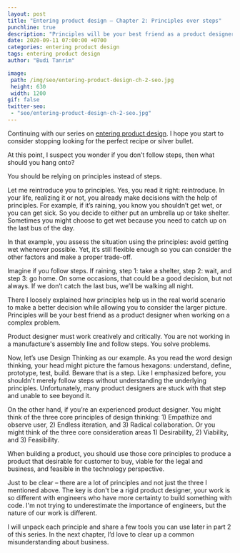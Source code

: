 ```yaml
---
layout: post
title: "Entering product design – Chapter 2: Principles over steps"
punchline: true
description: "Principles will be your best friend as a product designer when working on a complex problem."
date: 2020-09-11 07:00:00 +0700
categories: entering product design
tags: entering product design
author: "Budi Tanrim"

image:
 path: /img/seo/entering-product-design-ch-2-seo.jpg
 height: 630
 width: 1200
gif: false
twitter-seo: 
 - "seo/entering-product-design-ch-2-seo.jpg"
---
```


Continuing with our series on [entering product design](/2020/entering-product-design-overview). I hope you start to consider stopping looking for the perfect recipe or silver bullet. 

At this point, I suspect you wonder if you don’t follow steps, then what should you hang onto?

You should be relying on principles instead of steps.

Let me reintroduce you to principles. Yes, you read it right: reintroduce.
In your life, realizing it or not, you already make decisions with the help of principles. For example, if it’s raining, you know you shouldn’t get wet, or you can get sick. So you decide to either put an umbrella up or take shelter. Sometimes you might choose to get wet because you need to catch up on the last bus of the day.

In that example, you assess the situation using the principles: avoid getting wet whenever possible. Yet, it’s still flexible enough so you can consider the other factors and make a proper trade-off.

Imagine if you follow steps. If raining, step 1: take a shelter, step 2: wait, and step 3: go home. On some occasions, that could be a good decision, but not always. If we don’t catch the last bus, we’ll be walking all night.

There I loosely explained how principles help us in the real world scenario to make a better decision while allowing you to consider the larger picture. Principles will be your best friend as a product designer when working on a complex problem.

Product designer must work creatively and critically. You are not working in a manufacture's assembly line and follow steps. You solve problems.

Now, let’s use Design Thinking as our example. As you read the word design thinking, your head might picture the famous hexagons: understand, define, prototype, test, build. Beware that is a step. Like I emphasized before, you shouldn't merely follow steps without understanding the underlying principles. Unfortunately, many product designers are stuck with that step and unable to see beyond it.

On the other hand, if you’re an experienced product designer. You might think of the three core principles of design thinking: 1) Empathize and observe user, 2) Endless iteration, and 3) Radical collaboration. Or you might think of the three core consideration areas 1) Desirability, 2) Viability, and 3) Feasibility.

When building a product, you should use those core principles to produce a product that desirable for customer to buy, viable for the legal and business, and feasible in the technology perspective.

Just to be clear – there are a lot of principles and not just the three I mentioned above. The key is don't be a rigid product designer, your work is so different with engineers who have more certainty to build something with code. I'm not trying to underestimate the importance of engineers, but the nature of our work is different.

I will unpack each principle and share a few tools you can use later in part 2 of this series. In the next chapter, I’d love to clear up a common misunderstanding about business.
